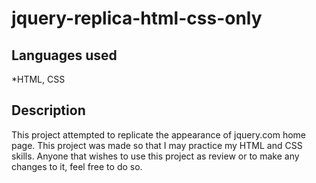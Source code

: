 # jquery-replica-html-css-only

## Languages used
*HTML, CSS


## Description
This project attempted to replicate the appearance of jquery.com home page. This project was made so that I may practice my HTML and CSS skills. Anyone that wishes to use this project as
review or to make any changes to it, feel free to do so. 
